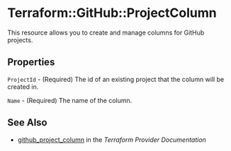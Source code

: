 # Terraform::GitHub::ProjectColumn

This resource allows you to create and manage columns for GitHub projects.

## Properties

`ProjectId` - (Required) The id of an existing project that the column will be created in.

`Name` - (Required) The name of the column.


## See Also

* [github_project_column](https://www.terraform.io/docs/providers/github/r/project_column.html) in the _Terraform Provider Documentation_